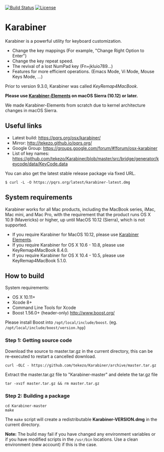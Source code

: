 [![Build Status](https://travis-ci.org/tekezo/Karabiner.svg?branch=master)](https://travis-ci.org/tekezo/Karabiner)
[![License](https://img.shields.io/badge/license-Public%20Domain-blue.svg)](https://github.com/tekezo/Karabiner/blob/master/LICENSE.md)

Karabiner
=========

Karabiner is a powerful utility for keyboard customization.

* Change the key mappings (For example, "Change Right Option to Enter")
* Change the key repeat speed.
* The revival of a lost NumPad key (Fn+jkluio789…)
* Features for more efficient operations. (Emacs Mode, Vi Mode, Mouse Keys Mode, ...)

Prior to version 9.3.0, Karabiner was called *KeyRemap4MacBook*.

**Please use [Karabiner-Elements](https://github.com/tekezo/Karabiner-Elements) on macOS Sierra (10.12) or later.**

We made Karabiner-Elements from scratch due to kernel architecture changes in macOS Sierra.

Useful links
------------

* Latest build: https://pqrs.org/osx/karabiner/
* Mirror: http://tekezo.github.io/pqrs.org/
* Google Group: https://groups.google.com/forum/#!forum/osx-karabiner
* List of key names: https://github.com/tekezo/Karabiner/blob/master/src/bridge/generator/keycode/data/KeyCode.data

You can also get the latest stable release package via fixed URL.

```
$ curl -L -O https://pqrs.org/latest/karabiner-latest.dmg
```

System requirements
-------------------

Karabiner works for all Mac products, including the MacBook series, iMac, Mac mini, and Mac Pro, with the requirement that the product runs OS X 10.9 (Mavericks) or higher, up until MacOS 10.12 (Sierra), which is not supported.

* If you require Karabiner for MacOS 10.12, please use [Karabiner Elements](https://github.com/tekezo/Karabiner-Elements).
* If you require Karabiner for OS X 10.6 - 10.8, please use KeyRemap4MacBook 8.4.0.
* If you require Karabiner for OS X 10.4 - 10.5, please use KeyRemap4MacBook 5.1.0.


How to build
------------

System requirements:

* OS X 10.11+
* Xcode 8+
* Command Line Tools for Xcode
* Boost 1.56.0+ (header-only) http://www.boost.org/

Please install Boost into `/opt/local/include/boost`. (eg. `/opt/local/include/boost/version.hpp`)

### Step 1: Getting source code

Download the source to master.tar.gz in the current directory, this can be re-executed to restart a cancelled download.

    curl -OLC - https://github.com/tekezo/Karabiner/archive/master.tar.gz

Extract the master.tar.gz file to "Karabiner-master" and delete the tar.gz file

    tar -xvzf master.tar.gz && rm master.tar.gz

### Step 2: Building a package

    cd Karabiner-master
    make

The `make` script will create a redistributable **Karabiner-VERSION.dmg** in the current directory.


**Note:**
The build may fail if you have changed any environment variables or if you have modified scripts in the `/usr/bin` locations. Use a clean environment (new account) if this is the case.
